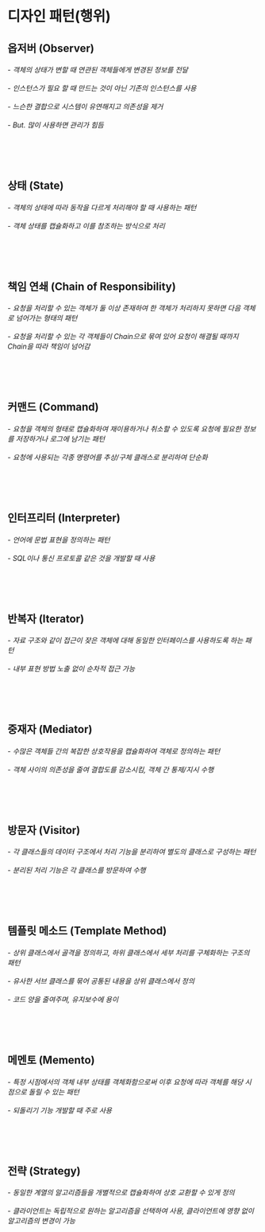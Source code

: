 # 디자인 패턴(행위)

<h2> 옵저버 (Observer)  </h2>
<h6> - 객체의 상태가 변할 때 연관된 객체들에게 변경된 정보를 전달 
<br><br> - 인스턴스가 필요 할 때 만드는 것이 아닌 기존의 인스턴스를 사용 
<br><br> - 느슨한 결합으로 시스템이 유연해지고 의존성을 제거
<br><br> - But. 많이 사용하면 관리가 힘듬
</h6>

<br>
<br>

<h2> 상태 (State)   </h2>
<h6> - 객체의 상태에 따라 동작을 다르게 처리해야 할 때 사용하는 패턴
<br><br> - 객체 상태를 캡슐화하고 이를 참조하는 방식으로 처리
</h6>

<br>
<br>

<h2> 책임 연쇄 (Chain of Responsibility)  </h2>
<h6> - 요청을 처리할 수 있는 객체가 둘 이상 존재하여 한 객체가 처리하지 못하면 다음 객체로 넘어가는 형태의 패턴
<br><br> - 요청을 처리할 수 있는 각 객체들이 Chain으로 묶여 있어 요청이 해결될 때까지 Chain을 따라 책임이 넘어감 
</h6>

<br>
<br>

<h2> 커맨드 (Command)   </h2>
<h6> - 요청을 객체의 형태로 캡슐화하여 재이용하거나 취소할 수 있도록 요청에 필요한 정보를 저장하거나 로그에 남기는 패턴
<br><br> - 요청에 사용되는 각종 명령어를 추상/구체 클래스로 분리하여 단순화
</h6>

<br>
<br>

<h2> 인터프리터 (Interpreter)   </h2>
<h6> - 언어에 문법 표현을 정의하는 패턴
<br><br> - SQL이나 통신 프로토콜 같은 것을 개발할 때 사용
</h6>

<br>
<br>

<h2> 반복자 (Iterator)   </h2>
<h6> - 자료 구조와 같이 접근이 잦은 객체에 대해 동일한 인터페이스를 사용하도록 하는 패턴
<br><br> - 내부 표현 방법 노출 없이 순차적 접근 가능  
</h6>

<br>
<br>

<h2> 중재자 (Mediator)   </h2>
<h6> - 수많은 객체들 간의 복잡한 상호작용을 캡슐화하여 객체로 정의하는 패턴
<br><br> - 객체 사이의 의존성을 줄여 결합도를 감소시킴, 객체 간 통제/지시 수행
</h6>

<br>
<br>

<h2> 방문자 (Visitor)   </h2>
<h6> - 각 클래스들의 데이터 구조에서 처리 기능을 분리하여 별도의 클래스로 구성하는 패턴
<br><br> - 분리된 처리 기능은 각 클래스를 방문하여 수행
</h6>

<br>
<br>

<h2> 템플릿 메소드 (Template Method)   </h2>
<h6> - 상위 클래스에서 골격을 정의하고, 하위 클래스에서 세부 처리를 구체화하는 구조의 패턴
<br><br> - 유사한 서브 클래스를 묶어 공통된 내용을 상위 클래스에서 정의
<br><br> - 코드 양을 줄여주며, 유지보수에 용이
</h6>

<br>
<br>

<h2> 메멘토 (Memento)   </h2>
<h6> - 특정 시점에서의 객체 내부 상태를 객체화함으로써 이후 요청에 따라 객체를 해당 시점으로 돌릴 수 있는 패턴
<br><br> - 되돌리기 기능 개발할 때 주로 사용  
</h6>

<br>
<br>

<h2> 전략 (Strategy)   </h2>
<h6> - 동일한 계열의 알고리즘들을 개별적으로 캡슐화하여 상호 교환할 수 있게 정의
<br><br> - 클라이언트는 독립적으로 원하는 알고리즘을 선택하여 사용, 클라이언트에 영향 없이 알고리즘의 변경이 가능  
</h6>








